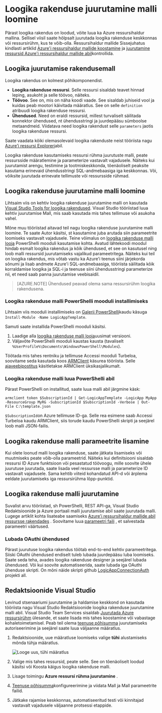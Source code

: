 <properties
   pageTitle="Loogika rakenduse juurutamine malli loomine | Microsoft Azure'i"
   description="Saate teada, kuidas loogika rakenduse juurutamine malli loomine ja kasutada seda Redaktsioonide"
   services="logic-apps"
   documentationCenter=".net,nodejs,java"
   authors="jeffhollan"
   manager="erikre"
   editor=""/>

<tags
   ms.service="logic-apps"
   ms.devlang="multiple"
   ms.topic="article"
   ms.tgt_pltfrm="na"
   ms.workload="integration"
   ms.date="10/18/2016"
   ms.author="jehollan"/>

# <a name="create-a-logic-app-deployment-template"></a>Loogika rakenduse juurutamine malli loomine

Pärast loogika rakendus on loodud, võite luua ka Azure ressursihaldur mallina. Sellisel viisil saate hõlpsalt juurutada loogika rakenduse keskkonnas või ressursirühm, kus te võib-olla. Ressursihaldur mallide Sissejuhatus kindlasti artiklid [Azure'i ressursihaldur mallide koostamine](../resource-group-authoring-templates.md) ja [juurutamine ressursid Azure'i ressursihaldur mallide abil](../resource-group-template-deploy.md)kontrollida.

## <a name="logic-app-deployment-template"></a>Loogika juurutamise rakendusemall

Loogika rakendus on kolmest põhikomponendist.

* **Loogika rakenduse ressursi**. Selle ressursi sisaldab teavet hinnad leping, asukoht ja selle töövoo, näiteks.
* **Töövoo**. See on, mis on näha koodi vaade. See sisaldab juhiseid vool ja kuidas peab mootori käivitada määratlus. See on selle `definition` atribuudi loogika rakenduse ressursi.
* **Ühendused**. Need on eraldi ressursid, millest turvaliselt säilitada konnektor ühendused, nt ühendusstringi ja juurdepääsu sümboolse metaandmeid. Viidatava need loogika rakendust selle `parameters` jaotis loogika rakenduse ressursi.

Saate vaadata kõiki olemasolevaid loogika rakenduste neist tööriista nagu [Azure'i ressursi Exploreri](http://resources.azure.com)abil.

Loogika rakenduse kasutamiseks ressursi rühma juurutuste malli, peate ressursside määratlemine ja parameterize vastavalt vajadusele. Näiteks kui juurutamist arengu, testimine ja tootmiskeskkonda, tõenäoliselt peaksite kasutama erinevaid ühendusstringi SQL-andmebaasiga iga keskkonnas. Või, võiksite juurutada erinevate tellimuste või ressursside rühmad.  

## <a name="create-a-logic-app-deployment-template"></a>Loogika rakenduse juurutamine malli loomine

Lihtsaim viis on kehtiv loogika rakenduse juurutamine malli on kasutada [Visual Studio Tools for loogika rakendused](./app-service-logic-deploy-from-vs.md).  Visual Studio tööriistad luua kehtiv juurutamise Mall, mis saab kasutada mis tahes tellimuse või asukoha vahel.

Mõne muu tööriistad aitavad teil nagu loogika rakenduse juurutamine malli loomine. Te saate Autor käsitsi, st kasutamine juba arutada siin parameetrite loomiseks vastavalt vajadusele. Teine võimalus on [loogika rakenduse malli looja](https://github.com/jeffhollan/LogicAppTemplateCreator) PowerShelli mooduli kasutamise kohta. Avatud lähtekoodi moodul hindab esmalt loogika rakendus ja kõik ühendused, et see on kasutusel ning loob malli ressursid juurutamiseks vajalikud parameetritega. Näiteks kui teil on loogika rakendus, mis võtab vastu ka Azure'i teenus siini järjekorda sõnumi ja lisab andmete Azure'i SQL-andmebaasiga, tööriista säilitada kõik korraldamise loogika ja SQL-i ja teenuse siini ühendusstringi parameterize nii, et need saab panna juurutamise veebisaidil.

>[AZURE.NOTE] Ühendused peavad olema sama ressursirühm loogika rakendusena.

### <a name="install-the-logic-app-template-powershell-module"></a>Loogika rakenduse malli PowerShelli mooduli installimiseks

Lihtsaim viis mooduli installimiseks on [Galerii PowerShelli](https://www.powershellgallery.com/packages/LogicAppTemplate/0.1)kaudu käsuga `Install-Module -Name LogicAppTemplate`.  

Samuti saate installida PowerShelli mooduli käsitsi.

1. Laadige alla [loogika rakenduse malli looja](https://github.com/jeffhollan/LogicAppTemplateCreator/releases)uusimat versiooni.  
1. Väljavõte PowerShelli mooduli kaustas kausta (tavaliselt `%UserProfile%\Documents\WindowsPowerShell\Modules`).

Töötada mis tahes rentniku ja tellimuse Accessi mooduli Turbeloa, soovitame seda kasutada koos [ARMClient](https://github.com/projectkudu/ARMClient) käsurea tööriista.  Selle [ajaveebipostitus](http://blog.davidebbo.com/2015/01/azure-resource-manager-client.html) käsitletakse ARMClient üksikasjalikumalt.

### <a name="generate-a-logic-app-template-by-using-powershell"></a>Loogika rakenduse malli luua PowerShelli abil

Pärast PowerShelli on installitud, saate luua malli abil järgmine käsk:

`armclient token $SubscriptionId | Get-LogicAppTemplate -LogicApp MyApp -ResourceGroup MyRG -SubscriptionId $SubscriptionId -Verbose | Out-File C:\template.json`

`$SubscriptionId`on Azure tellimuse ID-ga. Selle rea esimene saab Accessi Turbeloa kaudu ARMClient, siis torude kaudu PowerShelli skripti ja seejärel loob malli JSON-failis.

## <a name="add-parameters-to-a-logic-app-template"></a>Loogika rakenduse malli parameetrite lisamine

Kui olete loonud malli loogika rakenduse, saate jätkata lisamiseks või muutmiseks peate võib-olla parameetrid. Näiteks kui definitsiooni sisaldab ressursi ID Azure funktsioon või pesastatud töövoogu, mille soovite ühele juurutuse juurutada, saate lisada veel ressursse malli ja parameterize ID vastavalt vajadusele. Sama kehtib viiteid kohandatud API-d või ärplema eeldate juurutamiseks iga ressursirühma lõpp-punktid.

## <a name="deploy-a-logic-app-template"></a>Loogika rakenduse malli juurutamine

Suvalist arvu tööriistad, sh PowerShelli, REST API-ga, Visual Studio Redaktsioonide ja Azure portaali malli juurutamise abil saate juurutada malli. Lugege artiklit kohta lisateabe saamiseks [Azure'i ressursihaldur mallide abil ressursse rakendades](../resource-group-template-deploy.md) . Soovitame luua [parameetri faili](../resource-group-template-deploy.md#parameter-file) , et salvestada parameetri väärtused.

### <a name="authorize-oauth-connections"></a>Lubada OAuthi ühendused

Pärast juurutuse loogika rakendus töötab end-to-end kehtiv parameetritega. Siiski OAuthi ühendused endiselt tuleb lubada juurdepääsu luba loomiseks. Saate seda teha, avades loogika rakenduse designer ja seejärel lubada ühendused. Või kui soovite automatiseerida, saate lubada iga OAuthi ühenduse skripti. On mõni näide skripti github [LogicAppConnectionAuth](https://github.com/logicappsio/LogicAppConnectionAuth) projekti all.

## <a name="visual-studio-release-management"></a>Redaktsioonide Visual Studio

Levinud stsenaariumi juurutamine ja haldamise keskkond on kasutada tööriista nagu Visual Studio Redaktsioonide loogika rakenduse juurutamine malli abil. Visual Studio Team Services sisaldab [Juurutada Azure ressursirühm](https://github.com/Microsoft/vsts-tasks/tree/master/Tasks/DeployAzureResourceGroup) ülesande, et saate lisada mis tahes koostamine või vabastage kohaletoimetamisel. Peab teil olema [teenuse põhisumma](https://blogs.msdn.microsoft.com/visualstudioalm/2015/10/04/automating-azure-resource-group-deployment-using-a-service-principal-in-visual-studio-online-buildrelease-management/) juurutamiseks autoriseerimine ja seejärel saate luua väljaanne määratlus.

1. Redaktsioonide, uue määratluse loomiseks valige **tühi** alustamiseks mõnda tühja määratlus.

    ![Looge uus, tühi määratlus][1]   

1. Valige mis tahes ressursid, peate selle. See on tõenäoliselt loodud käsitsi või Koosta käigus loogika rakenduse malli.
1. Lisage toimingu **Azure ressursi rühma juurutamine** .
1. [Teenuse põhisumma](https://blogs.msdn.microsoft.com/visualstudioalm/2015/10/04/automating-azure-resource-group-deployment-using-a-service-principal-in-visual-studio-online-buildrelease-management/)konfigureerimine ja viidata Mall ja Mall parameetrite failid.
1. Jätkake rajamise keskkonnas, automatiseeritud testi või kinnitajad vastavalt vajadusele väljaanne protsessi etappide.

<!-- Image References -->
[1]: ./media/app-service-logic-create-deploy-template/emptyReleaseDefinition.PNG
